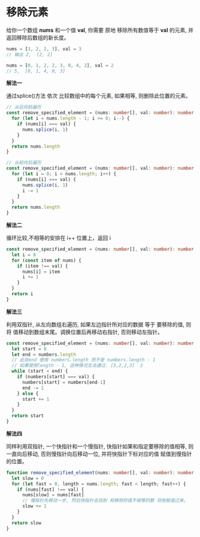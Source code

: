 # 移除元素

  给你一个数组 **nums** 和一个值 **val**, 你需要 原地 移除所有数值等于 **val** 的元素, 并返回移除后数组的新长度。

```js
nums = [3, 2, 2, 3], val = 3
// 输出 2,  [2, 2]

nums = [0, 1, 2, 2, 3, 0, 4, 2], val = 2
// 5,  [0, 1, 4, 0, 3]
```

**解法一**

  通过splice()方法 依次  比较数组中的每个元素, 如果相等, 则删除此位置的元素。
```ts
// 从后向前遍历
const remove_specified_element = (nums: number[], val: number): number => {
  for (let i = nums.length - 1; i >= 0; i--) {
    if (nums[i] === val) {
      nums.splice(i, 1)
    }
  }
  return nums.length
}

// 从前向后遍历
const remove_specified_element = (nums: number[], val: number): number => {
  for (let i = 0; i < nums.length; i++) {
    if (nums[i] === val) {
      nums.splice(i, 1)
      i -= 1
    }
  }
  return nums.length
}
```

**解法二**

  循环比较,不相等的安排在 i++ 位置上，返回 i
```ts
const remove_specified_element = (nums: number[], val: number): number => {
  let i = 0
  for (const item of nums) {
    if (item !== val) {
      nums[i] = item
      i += 1
    }
  }
  return i
}
```

**解法三**

  利用双指针, 从左向数组右遍历, 如果左边指针所对应的数据 等于 要移除的值, 则将 值移动到数组末尾。调换位置后再移动右指针, 否则移动左指针。

```ts
const remove_specified_element = (nums: number[], val: number): number => {
  let start = 0
  let end = numbers.length
  // 此处end 使用 numbers.length 而不是 numbers.length - 1
  // 如果使用length - 1, 这种情况无法通过. [3,2,2,3]  3
  while (start < end) {
    if (numbers[start] === val) {
      numbers[start] = numbers[end-1]
      end -= 1 
    } else {
      start += 1
    }
  }
  return start
}
```

**解法四**

  同样利用双指针, 一个快指针和一个慢指针, 快指针如果和指定要移除的值相等, 则一直向后移动, 否则慢指针向后移动一位, 并将快指针下标对应的值 赋值到慢指针的位置。

```ts
function remove_specified_element(nums: number[], val: number): number {
  let slow = 0
  for (let fast = 0, length = nums.length; fast < length; fast++) {
    if (nums[fast] !== val) {
      nums[slow] = nums[fast]
      // 慢指针先移动一步, 然后快指针去找到 和移除的值不相等的数 将他赋值过来。
      slow += 1
    }
  }
  return slow
}
```